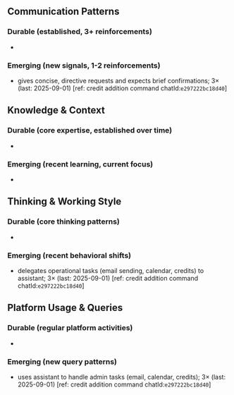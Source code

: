 ## Communication Patterns
### Durable (established, 3+ reinforcements)
- 

### Emerging (new signals, 1-2 reinforcements)
- gives concise, directive requests and expects brief confirmations; 3× (last: 2025-09-01) [ref: credit addition command chatId:`e297222bc18d40`]

## Knowledge & Context
### Durable (core expertise, established over time)
- 

### Emerging (recent learning, current focus)
- 

## Thinking & Working Style
### Durable (core thinking patterns)
- 

### Emerging (recent behavioral shifts)
- delegates operational tasks (email sending, calendar, credits) to assistant; 3× (last: 2025-09-01) [ref: credit addition command chatId:`e297222bc18d40`]

## Platform Usage & Queries
### Durable (regular platform activities)
- 

### Emerging (new query patterns)
- uses assistant to handle admin tasks (email, calendar, credits); 3× (last: 2025-09-01) [ref: credit addition command chatId:`e297222bc18d40`]
